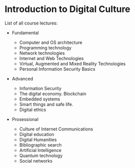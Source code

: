 # Introduction to Digital Culture

List of all course lectures:

- Fundamental
  - Computer and OS architecture
  - Programming technology
  - Network technologies
  - Internet and Web Technologies
  - Virtual, Augmented and Mixed Reality Technologies
  - Personal Information Security Basics

- Advanced
  - Information Security
  - The digital economy. Blockchain
  - Embedded systems
  - Smart things and safe life.
  - Digital ethics

- Prosessional
  - Culture of Internet Communications
  - Digital education
  - Digital Humanities
  - Bibliographic search
  - Artificial Intelligence
  - Quantum technology
  - Social networks
